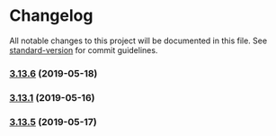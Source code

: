 # Changelog

All notable changes to this project will be documented in this file. See [standard-version](https://github.com/conventional-changelog/standard-version) for commit guidelines.

### [3.13.6](https://github.com/luxcium/pop-n-lock-theme-vscode/compare/v3.13.2...v3.13.6) (2019-05-18)



### [3.13.1](https://github.com/luxcium/pop-n-lock-theme-vscode/compare/v3.13.0...v3.13.1) (2019-05-16)



### [3.13.5](https://github.com/luxcium/pop-n-lock-theme-vscode/compare/v3.13.4...v3.13.5) (2019-05-17)
